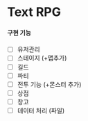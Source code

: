 # Text RPG

#### 구현 기능
- [ ] 유저관리
- [ ] 스테이지 (+맵추가)
- [ ] 길드
- [ ] 파티
- [ ] 전투 기능 (+몬스터 추가)
- [ ] 상점
- [ ] 창고
- [ ] 데이터 처리 (파일)
